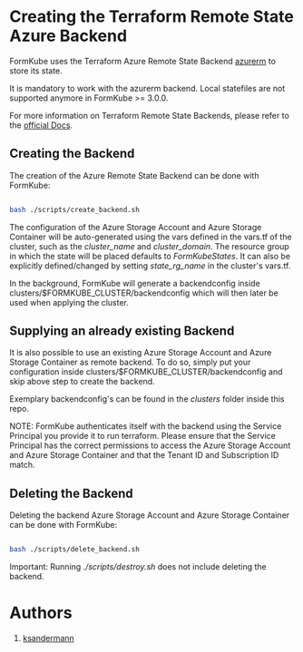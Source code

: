 # Creating the Terraform Remote State Azure Backend

FormKube uses the Terraform Azure Remote State Backend [azurerm](https://www.terraform.io/docs/backends/types/azurerm.html)
to store its state.

It is mandatory to work with the azurerm backend. Local statefiles are not supported anymore in FormKube >= 3.0.0.

For more information on Terraform Remote State Backends, please refer to the [official Docs](https://www.terraform.io/docs/state/remote.html).


## Creating the Backend

The creation of the Azure Remote State Backend can be done with FormKube:

```bash

bash ./scripts/create_backend.sh

```

The configuration of the Azure Storage Account and Azure Storage Container will be auto-generated using the vars defined
in the vars.tf of the cluster, such as the *cluster_name* and *cluster_domain*.
The resource group in which the state will be placed defaults to *FormKubeStates*.
It can also be explicitly defined/changed by setting *state_rg_name* in the cluster's vars.tf.

In the background, FormKube will generate a backendconfig inside clusters/$FORMKUBE_CLUSTER/backendconfig which will
then later be used when applying the cluster.


## Supplying an already existing Backend

It is also possible to use an existing Azure Storage Account and Azure Storage Container as remote backend.
To do so, simply put your configuration inside clusters/$FORMKUBE_CLUSTER/backendconfig and skip above step to create
the backend.

Exemplary backendconfig's can be found in the *clusters* folder inside this repo.

NOTE: FormKube authenticates itself with the backend using the Service Principal you provide it to run terraform.
Please ensure that the Service Principal has the correct permissions to access the Azure Storage Account and 
Azure Storage Container and that the Tenant ID and Subscription ID match.

## Deleting the Backend

Deleting the backend Azure Storage Account and Azure Storage Container can be done with FormKube:

```bash

bash ./scripts/delete_backend.sh

```

Important: Running *./scripts/destroy.sh* does not include deleting the backend.

# Authors
1. [ksandermann](https://github.com/ksandermann)
